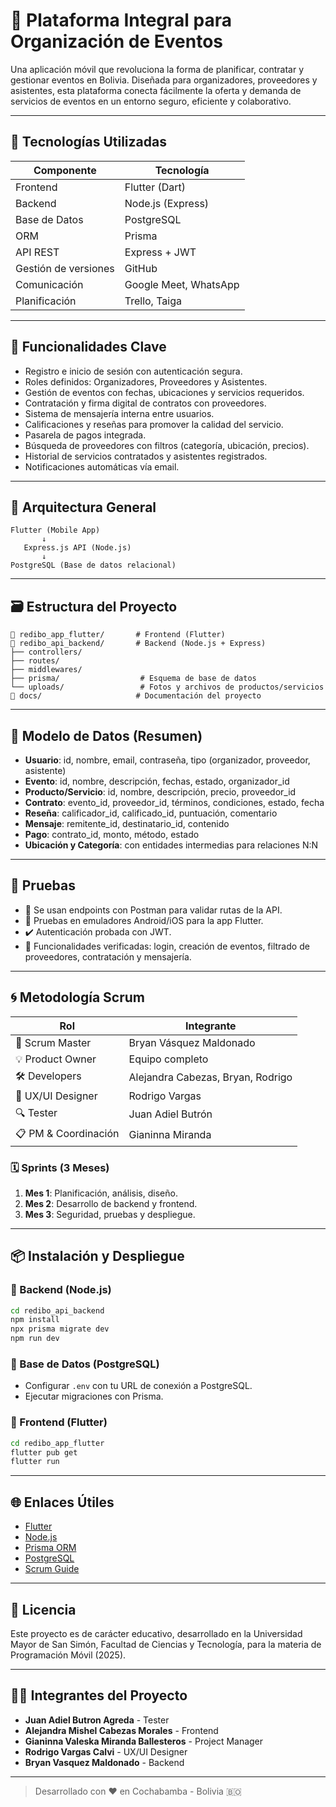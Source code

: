 # 🎉 Plataforma Integral para Organización de Eventos

Una aplicación móvil que revoluciona la forma de planificar, contratar y gestionar eventos en Bolivia. Diseñada para organizadores, proveedores y asistentes, esta plataforma conecta fácilmente la oferta y demanda de servicios de eventos en un entorno seguro, eficiente y colaborativo.

---

## 📱 Tecnologías Utilizadas

| Componente     | Tecnología        |
|----------------|-------------------|
| Frontend       | Flutter (Dart)    |
| Backend        | Node.js (Express) |
| Base de Datos  | PostgreSQL        |
| ORM            | Prisma            |
| API REST       | Express + JWT     |
| Gestión de versiones | GitHub        |
| Comunicación   | Google Meet, WhatsApp |
| Planificación  | Trello, Taiga     |

---

## 🚀 Funcionalidades Clave

- Registro e inicio de sesión con autenticación segura.
- Roles definidos: Organizadores, Proveedores y Asistentes.
- Gestión de eventos con fechas, ubicaciones y servicios requeridos.
- Contratación y firma digital de contratos con proveedores.
- Sistema de mensajería interna entre usuarios.
- Calificaciones y reseñas para promover la calidad del servicio.
- Pasarela de pagos integrada.
- Búsqueda de proveedores con filtros (categoría, ubicación, precios).
- Historial de servicios contratados y asistentes registrados.
- Notificaciones automáticas vía email.

---

## 🧩 Arquitectura General

```
Flutter (Mobile App)
       ↓
   Express.js API (Node.js)
       ↓
PostgreSQL (Base de datos relacional)
```

---

## 🗃️ Estructura del Proyecto

```
📁 redibo_app_flutter/       # Frontend (Flutter)
📁 redibo_api_backend/       # Backend (Node.js + Express)
├── controllers/
├── routes/
├── middlewares/
├── prisma/                  # Esquema de base de datos
└── uploads/                 # Fotos y archivos de productos/servicios
📁 docs/                     # Documentación del proyecto
```

---

## 🧠 Modelo de Datos (Resumen)

- **Usuario**: id, nombre, email, contraseña, tipo (organizador, proveedor, asistente)
- **Evento**: id, nombre, descripción, fechas, estado, organizador_id
- **Producto/Servicio**: id, nombre, descripción, precio, proveedor_id
- **Contrato**: evento_id, proveedor_id, términos, condiciones, estado, fecha
- **Reseña**: calificador_id, calificado_id, puntuación, comentario
- **Mensaje**: remitente_id, destinatario_id, contenido
- **Pago**: contrato_id, monto, método, estado
- **Ubicación y Categoría**: con entidades intermedias para relaciones N:N

---

## 🧪 Pruebas

- 🔧 Se usan endpoints con Postman para validar rutas de la API.
- 📱 Pruebas en emuladores Android/iOS para la app Flutter.
- ✔️ Autenticación probada con JWT.
- 🧪 Funcionalidades verificadas: login, creación de eventos, filtrado de proveedores, contratación y mensajería.

---

## 🌀 Metodología Scrum

| Rol                  | Integrante                        |
|----------------------|-----------------------------------|
| 🧭 Scrum Master       | Bryan Vásquez Maldonado           |
| 💡 Product Owner      | Equipo completo                   |
| 🛠️ Developers         | Alejandra Cabezas, Bryan, Rodrigo |
| 🎨 UX/UI Designer     | Rodrigo Vargas                    |
| 🔍 Tester             | Juan Adiel Butrón                 |
| 📋 PM & Coordinación  | Gianinna Miranda                  |

### 🗓️ Sprints (3 Meses)

1. **Mes 1**: Planificación, análisis, diseño.
2. **Mes 2**: Desarrollo de backend y frontend.
3. **Mes 3**: Seguridad, pruebas y despliegue.

---

## 📦 Instalación y Despliegue

### 🔧 Backend (Node.js)

```bash
cd redibo_api_backend
npm install
npx prisma migrate dev
npm run dev
```

### 🐘 Base de Datos (PostgreSQL)

- Configurar `.env` con tu URL de conexión a PostgreSQL.
- Ejecutar migraciones con Prisma.

### 📱 Frontend (Flutter)

```bash
cd redibo_app_flutter
flutter pub get
flutter run
```

---

## 🌐 Enlaces Útiles

- [Flutter](https://flutter.dev)
- [Node.js](https://nodejs.org)
- [Prisma ORM](https://www.prisma.io/)
- [PostgreSQL](https://www.postgresql.org/)
- [Scrum Guide](https://scrumguides.org/)

---

## 📃 Licencia

Este proyecto es de carácter educativo, desarrollado en la Universidad Mayor de San Simón, Facultad de Ciencias y Tecnología, para la materia de Programación Móvil (2025).

---

## 👨‍🎓 Integrantes del Proyecto

- **Juan Adiel Butron Agreda** - Tester
- **Alejandra Mishel Cabezas Morales** - Frontend
- **Gianinna Valeska Miranda Ballesteros** - Project Manager
- **Rodrigo Vargas Calvi** - UX/UI Designer
- **Bryan Vasquez Maldonado** - Backend

---

> Desarrollado con ❤️ en Cochabamba - Bolivia 🇧🇴

